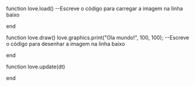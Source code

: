 function love.load()
    --Escreve o código para carregar a imagem na linha baixo

end


function love.draw()
    love.graphics.print("Ola mundo!", 100, 100);
    --Escreve o código para desenhar a imagem na linha baixo

end

function love.update(dt)

end